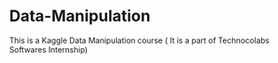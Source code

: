 # Data-Manipulation
This is a Kaggle Data Manipulation course ( It is a part of Technocolabs Softwares Internship)
